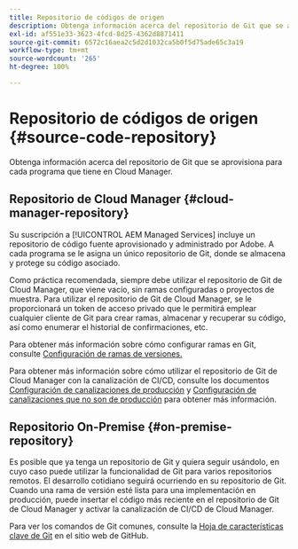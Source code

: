 ```yaml
---
title: Repositorio de códigos de origen
description: Obtenga información acerca del repositorio de Git que se aprovisiona para cada programa que tiene en Cloud Manager.
exl-id: af551e33-3623-4fcd-8d25-4362d8871411
source-git-commit: 6572c16aea2c5d2d1032ca5b0f5d75ade65c3a19
workflow-type: tm+mt
source-wordcount: '265'
ht-degree: 100%

---
```



# Repositorio de códigos de origen {#source-code-repository}

Obtenga información acerca del repositorio de Git que se aprovisiona para cada programa que tiene en Cloud Manager.

## Repositorio de Cloud Manager {#cloud-manager-repository}

Su suscripción a [!UICONTROL AEM Managed Services] incluye un repositorio de código fuente aprovisionado y administrado por Adobe. A cada programa se le asigna un único repositorio de Git, donde se almacena y protege su código asociado.

Como práctica recomendada, siempre debe utilizar el repositorio de Git de Cloud Manager, que viene vacío, sin ramas configuradas o proyectos de muestra. Para utilizar el repositorio de Git de Cloud Manager, se le proporcionará un token de acceso privado que le permitirá emplear cualquier cliente de Git para crear ramas, almacenar y recuperar su código, así como enumerar el historial de confirmaciones, etc.

Para obtener más información sobre cómo configurar ramas en Git, consulte [Configuración de ramas de versiones.](/help/getting-started/configuring-branches.md)

Para obtener más información sobre cómo utilizar el repositorio de Git de Cloud Manager con la canalización de CI/CD, consulte los documentos [Configuración de canalizaciones de producción](/help/using/production-pipelines.md) y [Configuración de canalizaciones que no son de producción](/help/using/non-production-pipelines.md) para obtener más información.

## Repositorio On-Premise {#on-premise-repository}

Es posible que ya tenga un repositorio de Git y quiera seguir usándolo, en cuyo caso puede utilizar la funcionalidad de Git para varios repositorios remotos. El desarrollo cotidiano seguirá ocurriendo en su repositorio de Git. Cuando una rama de versión esté lista para una implementación en producción, puede insertar el código más reciente en el repositorio de Git de Cloud Manager y activar la canalización de CI/CD de Cloud Manager.

Para ver los comandos de Git comunes, consulte la [Hoja de características clave de Git](https://education.github.com/git-cheat-sheet-education.pdf) en el sitio web de GitHub.
